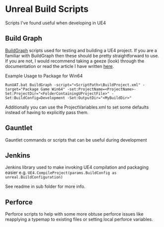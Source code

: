 # Unreal Build Scripts
Scripts I've found useful when developing in UE4



## Build Graph

[BuildGraph](https://docs.unrealengine.com/latest/INT/Programming/Development/BuildGraph/) scripts used for testing and building a UE4 project. If you are a familiar with BuildGraph then these should be pretty straightforward to use. If you are not, I would recommend taking a geeze (look) through the documentation or read the article I have written [here](http://jackknobel.com/How-To/BuildGraph).

Example Usage to Package for Win64

`RunUAT.bat BuildGraph -script="<ScriptPath>\BuildProject.xml" -target="Package Game Win64" -set:ProjectName=<ProjectName>-Set:ProjectDir="<FolderContainingUProjectFile>" -Set:BuildConfig=Development -Set:OutputDir="<MyBuildDir>"`

Additionally you can use the ProjectVariables.xml to set some defaults instead of having to explicitly pass them.

## Gauntlet

Gauntlet commands or scripts that can be useful during development



## Jenkins

Jenkins library used to make invoking UE4 compilation and packaging easier e.g. 
`UE4.CompileProject(params.BuildConfig as unreal.BuildConfiguration)`

See readme in sub folder for more info.



## Perforce

Perforce scripts to help with some more obtuse perforce issues like reapplying a typemap to existing files or setting local perforce variables.
